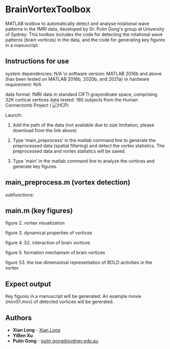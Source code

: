 # BrainVortexToolbox
MATLAB toolbox to automatically detect and analyse rotational wave patterns in the fMRI data, developed by Dr. Pulin Gong's group at University of Sydney. This toolbox includes the code for detecting the rotational wave patterns (brain vortices) in the data, and the code for generating key figures in a manuscript.

## Instructions for use
system dependencies: N/A \n
software version: MATLAB 2016b and above (has been tested on MATLAB 2016b, 2020b, and 2021a) \n
hardware requirement: N/A

data format: fMRI data in standard CIFTI grayordinate space, comprising 32K cortical vertices
data tested: 180 subjects from the Human Connectomb Project (
![HCP](https://db.humanconnectome.org/app/template/Login.vm;jsessionid=891FD879A328E1BB3F1B13BAE7655A9E)) 

Launch: 
1. Add the path of the data (not available due to size limitation, please download from the link above)

2. Type 'main_preprocess' in the matlab command line to generate the preprocessed data (spatial filtering) and detect the vortex statistics.
The preprocessed data and vortex statistics will be saved.

3. Type 'main' in the matlab command line to analyze the vortices and generate key figures.


## main_preprocess.m (vortex detection)
subfunctions:


## main.m (key figures)
figure 2. vortex visualization

figure 3. dynamical properties of vortices

figure 4. S2. interaction of brain vortices

figure 5. formation mechanism of brain vortices

figure S3. the low dimensional representation of BOLD activities in the vortex


## Expect output
Key figures in a manuscript will be generated.
An example movie (movS1.mov) of detected vortices will be gererated.


## Authors

* **Xian Long** - [Xian Long](https://github.com/longxian319)
* **YiBen Xu** 
* **Pulin Gong** - pulin.gong@sydney.edu.au







